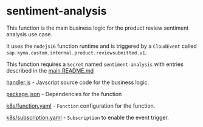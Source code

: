 # sentiment-analysis

This function is the main business logic for the product review sentiment analysis use case.

It uses the `nodejs16` function runtime and is triggered by a `CloudEvent` called `sap.kyma.custom.internal.product.reviewsubmitted.v1`.  

This function requires a `Secret` named `sentiment-analysis` with entries described in the [main README.md](../../README.md)


[handler.js](handler.js) - Javscript source code for the business logic.

[package.json](package.json) - Dependencies for the function

[k8s/function.yaml](k8s/function.yaml) - `Function` configuration for the function.

[k8s/subscription.yaml](k8s/subscription.yaml) - `Subscription` to enable the event trigger.